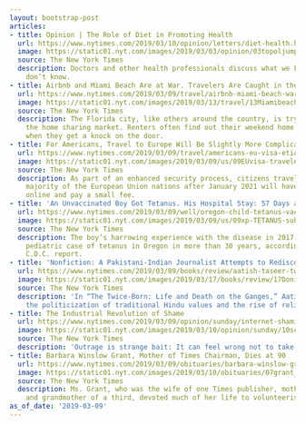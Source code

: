```yaml
---
layout: bootstrap-post
articles:
- title: Opinion | The Role of Diet in Promoting Health
  url: https://www.nytimes.com/2019/03/10/opinion/letters/diet-health.html
  image: https://static01.nyt.com/images/2019/03/03/opinion/03topoljump/03topoljump-facebookJumbo.jpg
  source: The New York Times
  description: Doctors and other health professionals discuss what we know and what
    don’t know.
- title: Airbnb and Miami Beach Are at War. Travelers Are Caught in the Crossfire.
  url: https://www.nytimes.com/2019/03/09/travel/airbnb-miami-beach-war.html
  image: https://static01.nyt.com/images/2019/03/13/travel/13Miamibeach-airbnb1/13Miamibeach-airbnb1-facebookJumbo.jpg
  source: The New York Times
  description: The Florida city, like others around the country, is trying to control
    the home sharing market. Renters often find out their weekend home is illegal
    when they get a knock on the door.
- title: For Americans, Travel to Europe Will Be Slightly More Complicated
  url: https://www.nytimes.com/2019/03/09/travel/americans-eu-visa-etias.html
  image: https://static01.nyt.com/images/2019/03/09/us/09EUvisa-travelers/merlin_149154222_a4befb54-0612-4ca2-8381-ae59c8cedffd-facebookJumbo.jpg
  source: The New York Times
  description: As part of an enhanced security process, citizens traveling to the
    majority of the European Union nations after January 2021 will have to register
    online and pay a small fee.
- title: 'An Unvaccinated Boy Got Tetanus. His Hospital Stay: 57 Days and $800,000.'
  url: https://www.nytimes.com/2019/03/09/well/oregon-child-tetanus-vaccine.html
  image: https://static01.nyt.com/images/2019/03/09/us/09xp-TETANUS-sub1/merlin_86284889_630aafcc-f0e8-4aff-9f52-0594e51ffe6f-facebookJumbo.jpg
  source: The New York Times
  description: The boy’s harrowing experience with the disease in 2017 was the first
    pediatric case of tetanus in Oregon in more than 30 years, according to a new
    C.D.C. report.
- title: 'Nonfiction: A Pakistani-Indian Journalist Attempts to Rediscover His Roots'
  url: https://www.nytimes.com/2019/03/09/books/review/aatish-taseer-twice-born.html
  image: https://static01.nyt.com/images/2019/03/17/books/review/17Doniger1/17Doniger1-facebookJumbo.jpg
  source: The New York Times
  description: 'In “The Twice-Born: Life and Death on the Ganges,” Aatish Taseer mourns
    the politicization of traditional Hindu values and the rise of religious bigotry.'
- title: The Industrial Revolution of Shame
  url: https://www.nytimes.com/2019/03/09/opinion/sunday/internet-shaming.html
  image: https://static01.nyt.com/images/2019/03/10/opinion/sunday/10scibona/10scibona-facebookJumbo.jpg
  source: The New York Times
  description: 'Outrage is strange bait: It can feel wrong not to take it.'
- title: Barbara Winslow Grant, Mother of Times Chairman, Dies at 90
  url: https://www.nytimes.com/2019/03/09/obituaries/barbara-winslow-grant-mother-of-times-chairman-dies-at-90.html
  image: https://static01.nyt.com/images/2019/03/10/obituaries/07grant_barbara_winslow-print/07grant-facebookJumbo.jpg
  source: The New York Times
  description: Ms. Grant, who was the wife of one Times publisher, mother of another
    and grandmother of a third, devoted much of her life to volunteerism.
as_of_date: '2019-03-09'
---
```


